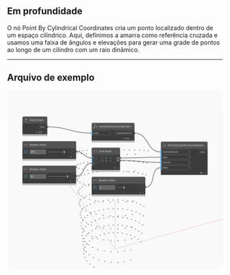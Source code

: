 ## Em profundidade
O nó Point By Cylindrical Coordinates cria um ponto localizado dentro de um espaço cilíndrico. Aqui, definimos a amarra como referência cruzada e usamos uma faixa de ângulos e elevações para gerar uma grade de pontos ao longo de um cilindro com um raio dinâmico.
___
## Arquivo de exemplo

![ByCylindricalCoordinates](./Autodesk.DesignScript.Geometry.Point.ByCylindricalCoordinates_img.jpg)


